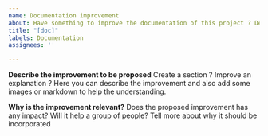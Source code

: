 ```yaml
---
name: Documentation improvement
about: Have something to improve the documentation of this project ? Describe it !
title: "[doc]"
labels: Documentation
assignees: ''

---
```


**Describe the improvement to be proposed**
Create a section ? Improve an explanation ? Here you can describe the improvement and also add some images or markdown to help the understanding.

**Why is the improvement relevant?**
Does the proposed improvement has any impact? Will it help a group of people? Tell more about why it should be incorporated
